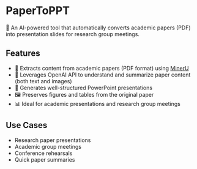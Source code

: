 # PaperToPPT

🎯 An AI-powered tool that automatically converts academic papers (PDF) into presentation slides for research group meetings.

## Features
- 📄 Extracts content from academic papers (PDF format) using [MinerU](https://github.com/opendatalab/MinerU?tab=readme-ov-file#2-download-model-weight-files)
- 🤖 Leverages OpenAI API to understand and summarize paper content (both text and images)
- 🎨 Generates well-structured PowerPoint presentations
- 🖼️ Preserves figures and tables from the original paper
- 📊 Ideal for academic presentations and research group meetings

## Use Cases
- Research paper presentations
- Academic group meetings
- Conference rehearsals
- Quick paper summaries
